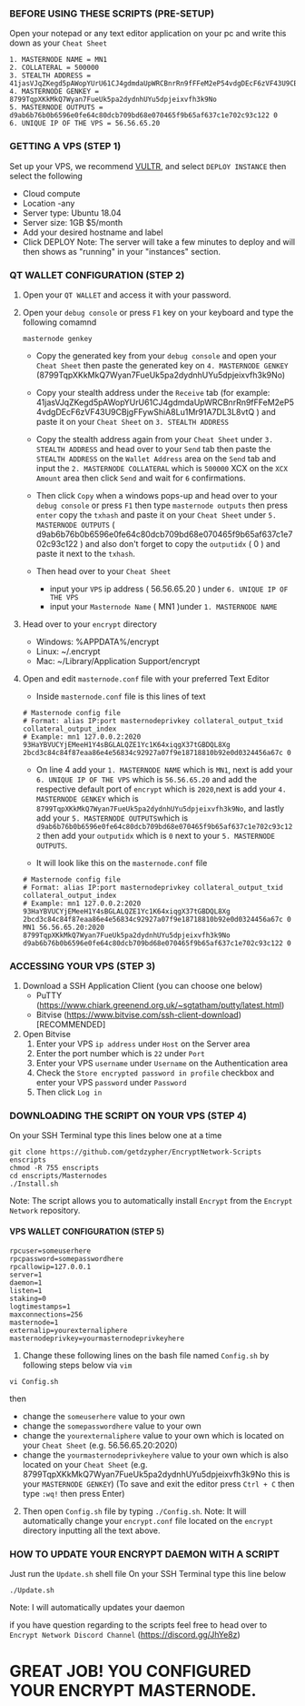 ### BEFORE USING THESE SCRIPTS (PRE-SETUP)
Open your notepad or any text editor application on your pc and write this down as your ``Cheat Sheet``
```
1. MASTERNODE NAME = MN1
2. COLLATERAL = 500000
3. STEALTH ADDRESS = 41jasVJqZKegd5pAWopYUrU61CJ4gdmdaUpWRCBnrRn9fFFeM2eP54vdgDEcF6zVF43U9CBjgFFywShiA8Lu1Mr91A7DL3L8vtQ
4. MASTERNODE GENKEY = 8799TqpXKkMkQ7Wyan7FueUk5pa2dydnhUYu5dpjeixvfh3k9No
5. MASTERNODE OUTPUTS = d9ab6b76b0b6596e0fe64c80dcb709bd68e070465f9b65af637c1e702c93c122 0
6. UNIQUE IP OF THE VPS = 56.56.65.20
```

### GETTING A VPS (STEP 1)
Set up your VPS, we recommend [VULTR](https://www.vultr.com/?ref=8638319), and select ``DEPLOY INSTANCE`` then select the following
- Cloud compute
- Location -any
- Server type: Ubuntu 18.04
- Server size: 1GB $5/month
- Add your desired hostname and label
- Click DEPLOY
Note: The server will take a few minutes to deploy and will then shows as "running" in your "instances" section.

### QT WALLET CONFIGURATION (STEP 2)
1. Open your ``QT WALLET`` and access it with your password.
2. Open your ``debug console`` or press ``F1`` key on your keyboard and type the following comamnd
	```
	masternode genkey
	```
	- Copy the generated key from your ``debug console`` and open your ``Cheat Sheet`` then paste the generated key on ``4. MASTERNODE GENKEY`` (8799TqpXKkMkQ7Wyan7FueUk5pa2dydnhUYu5dpjeixvfh3k9No)

	- Copy your stealth address under the ``Receive`` tab (for example: 41jasVJqZKegd5pAWopYUrU61CJ4gdmdaUpWRCBnrRn9fFFeM2eP54vdgDEcF6zVF43U9CBjgFFywShiA8Lu1Mr91A7DL3L8vtQ ) and paste it on your ``Cheat Sheet`` on ``3. STEALTH ADDRESS``

	- Copy the stealth address again from your ``Cheat Sheet`` under ``3. STEALTH ADDRESS`` and head over to your ``Send`` tab then paste the ``STEALTH ADDRESS`` on the ``Wallet Address`` area on the ``Send`` tab and input the ``2. MASTERNODE COLLATERAL`` which is ``500000`` XCX on the ``XCX Amount`` area then click ``Send`` and wait for ``6`` confirmations.

	- Then click ``Copy`` when a windows pops-up and head over to your ``debug console`` or press ``F1`` then type ``masternode outputs`` then press ``enter`` copy the ``txhash`` and paste it on your ``Cheat Sheet`` under ``5. MASTERNODE OUTPUTS`` ( d9ab6b76b0b6596e0fe64c80dcb709bd68e070465f9b65af637c1e702c93c122 ) and also don't forget to copy the ``outputidx`` ( 0 ) and paste it next to the ``txhash``.

	- Then head over to your ``Cheat Sheet`` 
		- input your ``VPS`` ip address ( 56.56.65.20 ) under ``6. UNIQUE IP OF THE VPS``
		- input your ``Masternode Name``  ( MN1 )under ``1. MASTERNODE NAME``

3. Head over to your ``encrypt`` directory
	- Windows: %APPDATA%/encrypt
	- Linux: ~/.encrypt
	- Mac: ~/Library/Application Support/encrypt
4. Open and edit ``masternode.conf`` file with your preferred Text Editor
	- Inside ``masternode.conf`` file is this lines of text
	```
	# Masternode config file
	# Format: alias IP:port masternodeprivkey collateral_output_txid collateral_output_index
	# Example: mn1 127.0.0.2:2020 93HaYBVUCYjEMeeH1Y4sBGLALQZE1Yc1K64xiqgX37tGBDQL8Xg 2bcd3c84c84f87eaa86e4e56834c92927a07f9e18718810b92e0d0324456a67c 0
	```
	- On line 4 add your ``1. MASTERNODE NAME`` which is ``MN1``, next is add your ``6. UNIQUE IP OF THE VPS`` which is ``56.56.65.20`` and add the respective default port of ``encrypt`` which is ``2020``,next is add your  ``4. MASTERNODE GENKEY`` which is ``8799TqpXKkMkQ7Wyan7FueUk5pa2dydnhUYu5dpjeixvfh3k9No``, and lastly add your ``5. MASTERNODE OUTPUTS``which is ``d9ab6b76b0b6596e0fe64c80dcb709bd68e070465f9b65af637c1e702c93c122`` then add your ``outputidx`` which is ``0`` next to your ``5. MASTERNODE OUTPUTS``.

	- It will look like this on the ``masternode.conf`` file

	```
	# Masternode config file
	# Format: alias IP:port masternodeprivkey collateral_output_txid collateral_output_index
	# Example: mn1 127.0.0.2:2020 93HaYBVUCYjEMeeH1Y4sBGLALQZE1Yc1K64xiqgX37tGBDQL8Xg 2bcd3c84c84f87eaa86e4e56834c92927a07f9e18718810b92e0d0324456a67c 0
	MN1 56.56.65.20:2020 8799TqpXKkMkQ7Wyan7FueUk5pa2dydnhUYu5dpjeixvfh3k9No d9ab6b76b0b6596e0fe64c80dcb709bd68e070465f9b65af637c1e702c93c122 0
	```

### ACCESSING YOUR VPS (STEP 3)
1. Download a SSH Application Client (you can choose one below)
	- PuTTY (https://www.chiark.greenend.org.uk/~sgtatham/putty/latest.html)
	- Bitvise (https://www.bitvise.com/ssh-client-download) [RECOMMENDED]
2. Open Bitvise
	1. Enter your VPS ``ip address`` under ``Host`` on the Server area
	2. Enter the port number which is ``22`` under ``Port``
	3. Enter your VPS ``username`` under ``Username`` on the Authentication area
	4. Check the ``Store encrypted password in profile`` checkbox and enter your VPS ``password`` under ``Password``
	5. Then click ``Log in``

### DOWNLOADING THE SCRIPT ON YOUR VPS (STEP 4)
On your SSH Terminal type this lines below one at a time
```
git clone https://github.com/getdzypher/EncryptNetwork-Scripts enscripts
chmod -R 755 enscripts
cd enscripts/Masternodes
./Install.sh
```
Note: The script allows you to automatically install ``Encrypt`` from the ``Encrypt Network`` repository.

#### VPS WALLET CONFIGURATION (STEP 5)

```
rpcuser=someuserhere
rpcpassword=somepasswordhere
rpcallowip=127.0.0.1
server=1
daemon=1
listen=1
staking=0
logtimestamps=1
maxconnections=256
masternode=1
externalip=yourexternaliphere
masternodeprivkey=yourmasternodeprivkeyhere
```
1. Change these following lines on the bash file named ``Config.sh`` by following steps below via ``vim``

```
vi Config.sh
```
then 

- change the ``someuserhere`` value to your own
- change the ``somepasswordhere`` value to your own
- change the ``yourexternaliphere`` value to your own which is located on your ``Cheat Sheet`` (e.g. 56.56.65.20:2020)
- change the ``yourmasternodeprivkeyhere`` value to your own which is also located on your ``Cheat Sheet`` (e.g. 8799TqpXKkMkQ7Wyan7FueUk5pa2dydnhUYu5dpjeixvfh3k9No this is your ``MASTERNODE GENKEY``)
	(To save and exit the editor press ``Ctrl + C`` then type ``:wq!`` then press Enter)

2. Then open ``Config.sh`` file by typing ``./Config.sh``. 
Note: It will automatically change your ``encrypt.conf`` file located on the ``encrypt`` directory inputting all the text above.

### HOW TO UPDATE YOUR ENCRYPT DAEMON WITH A SCRIPT
Just run the ``Update.sh`` shell file
On your SSH Terminal type this line below
```
./Update.sh
```
Note: I will automatically updates your daemon



if you have question regarding to the scripts feel free to head over to ``Encrypt Network Discord Channel`` (https://discord.gg/JhYe8z)


# GREAT JOB! YOU CONFIGURED YOUR ENCRYPT MASTERNODE.
